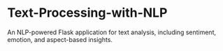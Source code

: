 # Text-Processing-with-NLP
An NLP-powered Flask application for text analysis, including sentiment, emotion, and aspect-based insights.
